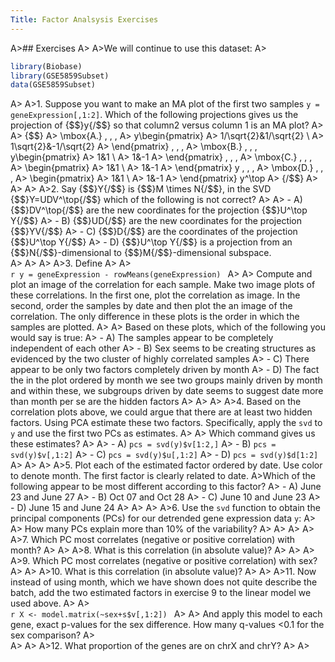 ```yaml
---
Title: Factor Analsysis Exercises
---
```


A>## Exercises
A>
A>We will continue to use this dataset:
A>
```r
library(Biobase)
library(GSE5859Subset)
data(GSE5859Subset)
```
A>
A>1. Suppose you want to make an MA plot of the first two samples `y = geneExpression[,1:2]`. Which of the following projections gives us the projection of {$$}y{/$$} so that column2 versus column 1 is an MA plot?
A>
A>    {$$}
A>    \mbox{A.} \, \, \,
A>    y\begin{pmatrix}
A>    1/\sqrt{2}&1/\sqrt{2} \\ 
A>    1\sqrt{2}&-1/\sqrt{2}
A>    \end{pmatrix} \,  \, \,
A>    \mbox{B.} \, \, \, y\begin{pmatrix} 
A>    1&1 \\ 
A>    1&-1
A>    \end{pmatrix}  \, \, \,
A>    \mbox{C.} \, \, \, 
A>    \begin{pmatrix} 
A>    1&1 \\ 
A>    1&-1
A>    \end{pmatrix} y \, \, \,
A>    \mbox{D.} \, \, \,
A>    \begin{pmatrix} 
A>    1&1 \\ 
A>    1&-1
A>    \end{pmatrix} y^\top
A>    {/$$}
A>
A>
A>
A>2. Say {$$}Y{/$$} is {$$}M \times N{/$$}, in the SVD {$$}Y=UDV^\top{/$$} which of the following is not correct?
A>
A>    - A) {$$}DV^\top{/$$} are the new coordinates for the projection {$$}U^\top Y{/$$}
A>    - B) {$$}UD{/$$} are the new coordinates for the projection {$$}YV{/$$}
A>    - C) {$$}D{/$$} are the coordinates of the projection {$$}U^\top Y{/$$}
A>    - D) {$$}U^\top Y{/$$} is a projection from an {$$}N{/$$}-dimensional to {$$}M{/$$}-dimensional subspace.  
A>
A>
A>
A>3. Define
A>
A>    
    ```r
    y = geneExpression - rowMeans(geneExpression)
    ```
A>
A>    Compute and plot an image of the correlation for each sample. Make two image plots of these correlations. In the first one, plot the correlation as image. In the second, order the samples by date and then plot the an image of the correlation. The only difference in these plots is the order in which the samples are plotted.
A>
A>    Based on these plots, which of the following you would say is true:
A>    - A) The samples appear to be completely independent of each other
A>    - B) Sex seems to be creating structures as evidenced by the two cluster of highly correlated samples
A>    - C) There appear to be only two factors completely driven by month
A>    - D) The fact the in the plot ordered by month we see two groups mainly driven by month and within these, we subgroups driven by date seems to suggest date more than month per se are the hidden factors
A>
A>
A>
A>4. Based on the correlation plots above, we could argue that there are at least two hidden factors. Using PCA estimate these two factors. Specifically, apply the `svd` to `y` and use the first two PCs as estimates.
A>
A>    Which command gives us these estimates?
A>
A>    - A) `pcs = svd(y)$v[1:2,]`
A>    - B) `pcs = svd(y)$v[,1:2]`
A>    - C) `pcs = svd(y)$u[,1:2]`
A>    - D) `pcs = svd(y)$d[1:2]`
A>
A>
A>
A>5. Plot each of the estimated factor ordered by date. Use color to denote month. The first factor is clearly related to date. 
A>Which of the following appear to be most different according to this factor?
A>    - A) June 23 and June 27
A>    - B) Oct 07 and Oct 28
A>    - C) June 10 and June 23
A>    - D) June 15 and June 24
A>
A>
A>
A>6. Use the `svd` function to obtain the principal components (PCs) for our detrended gene expression data `y`:
A>
A>    How many PCs explain more than 10% of the variability?
A>
A>
A>
A>
A>7. Which PC most correlates (negative or positive correlation) with month? 
A>
A>
A>8. What is this correlation  (in absolute value)?
A>
A>
A>
A>9. Which PC most correlates (negative or positive correlation) with sex? 
A>
A>
A>10. What is this correlation  (in absolute value)?
A>
A>
A>11. Now instead of using month, which we have shown does not quite describe the batch,  add the two estimated factors in exercise 9 to the linear model we used above.
A>
A>    
    ```r
    X <- model.matrix(~sex+s$v[,1:2])
    ```
A>
A>    And apply this model to each gene, exact p-values for the sex difference.  How many q-values <0.1 for the sex comparison?
A>	
A>
A>
A>12. What proportion of the genes are on chrX and chrY?
A>
A>
